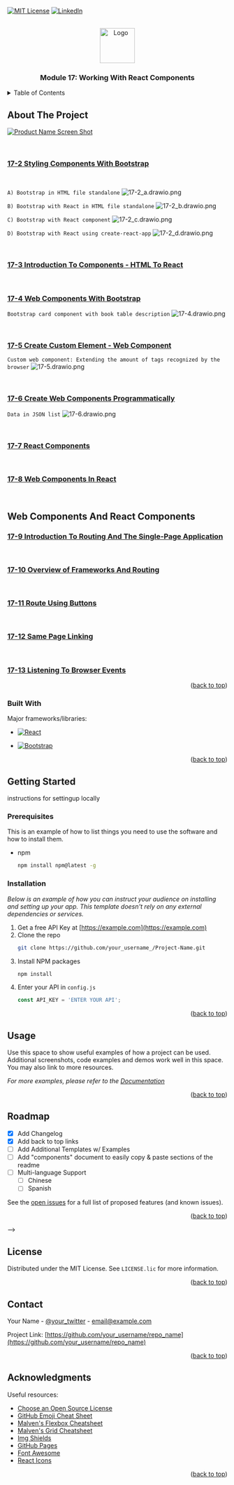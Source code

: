 <!-- Improved compatibility of back to top link: See: https://github.com/othneildrew/Best-README-Template/pull/73 -->
<a name="readme-top"></a>





<!-- [![Contributors][contributors-shield]][contributors-url] -->
<!-- [![Forks][forks-shield]][forks-url] -->
<!-- [![Stargazers][stars-shield]][stars-url] -->
<!-- [![Issues][issues-shield]][issues-url] -->
[![MIT License][license-shield]][license-url]
[![LinkedIn][linkedin-shield]][linkedin-url]



<!-- PROJECT LOGO -->
<br />
<div align="center">
  <a href="https://github.com/othneildrew/Best-README-Template">
    <img src="./assets/images/logo.png" alt="Logo" width="80" height="80">
  </a>

  <h3 align="center">Module 17: Working With React Components</h3>
  
</div>



<!-- TABLE OF CONTENTS -->
<details>
  <summary>Table of Contents</summary>
  <ol>
    <li>
      <a href="#about-the-project">About The Project</a>
      <ul>
        <li><a href="#built-with">Built With</a></li>
      </ul>
    </li>
    <li>
      <a href="#getting-started">Getting Started</a>
      <ul>
        <li><a href="#prerequisites">Prerequisites</a></li>
        <li><a href="#installation">Installation</a></li>
      </ul>
    </li>
    <li><a href="#usage">Usage</a></li>
    <li><a href="#roadmap">Roadmap</a></li>
    <li><a href="#contributing">Contributing</a></li>
    <li><a href="#license">License</a></li>
    <li><a href="#contact">Contact</a></li>
    <li><a href="#acknowledgments">Acknowledgments</a></li>
  </ol>
</details>



<!-- ABOUT THE PROJECT -->
## About The Project

[![Product Name Screen Shot][product-screenshot]](./assets/https://example.com)

<br/>

### [17-2    Styling Components With Bootstrap](https://classroom.emeritus.org/courses/1173/pages/video-17-1-17-2-13-35-introduction-to-styling-with-bootstrap-and-styling-components?module_item_id=290843)

<br/>

`A) Bootstrap in HTML file standalone`
![17-2_a.drawio.png](assets/17-2_a.drawio.png)


`B) Bootstrap with React in HTML file standalone`
![17-2_b.drawio.png](assets/17-2_b.drawio.png)


`C) Bootstrap with React component`
![17-2_c.drawio.png](assets/17-2_c.drawio.png)


`D) Bootstrap with React using create-react-app`
![17-2_d.drawio.png](assets/17-2_d.drawio.png)

<br/>

### [17-3     Introduction To Components - HTML To React](https://classroom.emeritus.org/courses/1173/pages/video-17-3-17-4-7-49-introduction-to-components-html-to-react-and-web-components?module_item_id=290845)

<br/>

### [17-4      Web Components With Bootstrap](https://classroom.emeritus.org/courses/1173/pages/video-17-3-17-4-7-49-introduction-to-components-html-to-react-and-web-components?module_item_id=290845)

`Bootstrap card component with book table description`
![17-4.drawio.png](assets/17-4.drawio.png)

<br/>

### [17-5      Create Custom Element - Web Component](https://classroom.emeritus.org/courses/1173/pages/video-17-5-17-6-18-24-create-custom-element-web-component-and-create-web-components-programmatically?module_item_id=290846)

`Custom web component: Extending the amount of tags recognized by the browser`
![17-5.drawio.png](assets/17-5.drawio.png)

<br/>

### [17-6       Create Web Components Programmatically](https://classroom.emeritus.org/courses/1173/pages/video-17-5-17-6-18-24-create-custom-element-web-component-and-create-web-components-programmatically?module_item_id=290846)

`Data in JSON list`
![17-6.drawio.png](assets/17-6.drawio.png)

<br/>

### [17-7        React Components](https://classroom.emeritus.org/courses/1173/pages/video-17-7-17-8-20-27-react-components-and-web-components-in-react?module_item_id=290847)

<br/>

### [17-8         Web Components In React](https://classroom.emeritus.org/courses/1173/pages/video-17-7-17-8-20-27-react-components-and-web-components-in-react?module_item_id=290847)

<br/>

## Web Components And React Components

### [17-9          Introduction To Routing And The Single-Page Application](https://classroom.emeritus.org/courses/1173/pages/video-17-9-1-59-introduction-to-routing-and-the-single-page-application?module_item_id=290850)

<br/>

### [17-10           Overview of Frameworks And Routing](https://classroom.emeritus.org/courses/1173/pages/video-17-10-17-11-10-20-overview-of-frameworks-and-routing-and-route-using-buttons?module_item_id=290852)

<br/>

### [17-11            Route Using Buttons](https://classroom.emeritus.org/courses/1173/pages/video-17-10-17-11-10-20-overview-of-frameworks-and-routing-and-route-using-buttons?module_item_id=290852)

<br/>

### [17-12             Same Page Linking](https://classroom.emeritus.org/courses/1173/pages/video-17-12-17-13-7-34-same-page-linking-and-listening-to-browser-events?module_item_id=290853)

<br/>

### [17-13              Listening To Browser Events](https://classroom.emeritus.org/courses/1173/pages/video-17-12-17-13-7-34-same-page-linking-and-listening-to-browser-events?module_item_id=290853)


<p align="right">(<a href="#readme-top">back to top</a>)</p>

### Built With

Major frameworks/libraries:

<!-- * [![Next][Next.js]][Next-url] -->
* [![React][React.js]][React-url]
<!-- * [![Vue][Vue.js]][Vue-url] -->
<!-- * [![Angular][Angular.io]][Angular-url] -->
<!-- * [![Svelte][Svelte.dev]][Svelte-url] -->
<!-- * [![Laravel][Laravel.com]][Laravel-url] -->
* [![Bootstrap][Bootstrap.com]][Bootstrap-url]
<!-- * [![JQuery][JQuery.com]][JQuery-url] -->

<p align="right">(<a href="#readme-top">back to top</a>)</p>



<!-- GETTING STARTED -->
## Getting Started

instructions for settingup locally

### Prerequisites

This is an example of how to list things you need to use the software and how to install them.
* npm
  ```sh
  npm install npm@latest -g
  ```

### Installation

_Below is an example of how you can instruct your audience on installing and setting up your app. This template doesn't rely on any external dependencies or services._

1. Get a free API Key at [https://example.com](https://example.com)
2. Clone the repo
   ```sh
   git clone https://github.com/your_username_/Project-Name.git
   ```
3. Install NPM packages
   ```sh
   npm install
   ```
4. Enter your API in `config.js`
   ```js
   const API_KEY = 'ENTER YOUR API';
   ```

<p align="right">(<a href="#readme-top">back to top</a>)</p>



<!-- USAGE EXAMPLES -->
## Usage

Use this space to show useful examples of how a project can be used. Additional screenshots, code examples and demos work well in this space. You may also link to more resources.

_For more examples, please refer to the [Documentation](https://example.com)_

<p align="right">(<a href="#readme-top">back to top</a>)</p>



<!-- ROADMAP -->
## Roadmap

- [x] Add Changelog
- [x] Add back to top links
- [ ] Add Additional Templates w/ Examples
- [ ] Add "components" document to easily copy & paste sections of the readme
- [ ] Multi-language Support
    - [ ] Chinese
    - [ ] Spanish

See the [open issues](https://github.com/othneildrew/Best-README-Template/issues) for a full list of proposed features (and known issues).

<p align="right">(<a href="#readme-top">back to top</a>)</p>






-->
<!-- LICENSE -->
## License

Distributed under the MIT License. See `LICENSE.lic` for more information.

<p align="right">(<a href="#readme-top">back to top</a>)</p>



<!-- CONTACT -->
## Contact

Your Name - [@your_twitter](https://twitter.com/your_username) - email@example.com

Project Link: [https://github.com/your_username/repo_name](https://github.com/your_username/repo_name)

<p align="right">(<a href="#readme-top">back to top</a>)</p>



<!-- ACKNOWLEDGMENTS -->
## Acknowledgments

Useful resources:

* [Choose an Open Source License](https://choosealicense.com)
* [GitHub Emoji Cheat Sheet](https://www.webpagefx.com/tools/emoji-cheat-sheet)
* [Malven's Flexbox Cheatsheet](https://flexbox.malven.co/)
* [Malven's Grid Cheatsheet](https://grid.malven.co/)
* [Img Shields](https://shields.io)
* [GitHub Pages](https://pages.github.com)
* [Font Awesome](https://fontawesome.com)
* [React Icons](https://react-icons.github.io/react-icons/search)

<p align="right">(<a href="#readme-top">back to top</a>)</p>



<!-- MARKDOWN LINKS & IMAGES -->
<!-- https://www.markdownguide.org/basic-syntax/#reference-style-links -->
<!-- PROJECT SHIELDS -->
<!--
*** Markdown "reference style" links for readability.
*** Reference links are enclosed in brackets [ ] instead of parentheses ( ).
*** See the bottom of this document for the declaration of the reference variables
*** for contributors-url, forks-url, etc. This is an optional, concise syntax you may use.
*** https://www.markdownguide.org/basic-syntax/#reference-style-links
-->
[contributors-shield]: https://img.shields.io/github/contributors/othneildrew/Best-README-Template.svg?style=for-the-badge
[contributors-url]: https://github.com/othneildrew/Best-README-Template/graphs/contributors
[forks-shield]: https://img.shields.io/github/forks/othneildrew/Best-README-Template.svg?style=for-the-badge
[forks-url]: https://github.com/othneildrew/Best-README-Template/network/members
[stars-shield]: https://img.shields.io/github/stars/othneildrew/Best-README-Template.svg?style=for-the-badge
[stars-url]: https://github.com/othneildrew/Best-README-Template/stargazers
[issues-shield]: https://img.shields.io/github/issues/othneildrew/Best-README-Template.svg?style=for-the-badge
[issues-url]: https://github.com/othneildrew/Best-README-Template/issues
[license-shield]: https://img.shields.io/github/license/othneildrew/Best-README-Template.svg?style=for-the-badge
[license-url]: https://github.com/harrisjunaid/MITxPRO-MERN-MODULE-17/blob/main/LICENSE.lic
[linkedin-shield]: https://img.shields.io/badge/-LinkedIn-black.svg?style=for-the-badge&logo=linkedin&colorB=555
[linkedin-url]: https://www.linkedin.com/in/harris-junaid/
[product-screenshot]: ./assets/images/screenshot.png
[Next.js]: https://img.shields.io/badge/next.js-000000?style=for-the-badge&logo=nextdotjs&logoColor=white
[Next-url]: https://nextjs.org/
[React.js]: https://img.shields.io/badge/React-20232A?style=for-the-badge&logo=react&logoColor=61DAFB
[React-url]: https://reactjs.org/
[Vue.js]: https://img.shields.io/badge/Vue.js-35495E?style=for-the-badge&logo=vuedotjs&logoColor=4FC08D
[Vue-url]: https://vuejs.org/
[Angular.io]: https://img.shields.io/badge/Angular-DD0031?style=for-the-badge&logo=angular&logoColor=white
[Angular-url]: https://angular.io/
[Svelte.dev]: https://img.shields.io/badge/Svelte-4A4A55?style=for-the-badge&logo=svelte&logoColor=FF3E00
[Svelte-url]: https://svelte.dev/
[Laravel.com]: https://img.shields.io/badge/Laravel-FF2D20?style=for-the-badge&logo=laravel&logoColor=white
[Laravel-url]: https://laravel.com
[Bootstrap.com]: https://img.shields.io/badge/Bootstrap-563D7C?style=for-the-badge&logo=bootstrap&logoColor=white
[Bootstrap-url]: https://getbootstrap.com
[JQuery.com]: https://img.shields.io/badge/jQuery-0769AD?style=for-the-badge&logo=jquery&logoColor=white
[JQuery-url]: https://jquery.com 